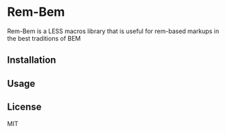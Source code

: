 # Rem-Bem

Rem-Bem is a LESS macros library that is useful for rem-based markups in the best traditions of BEM

## Installation

## Usage

## License

MIT
